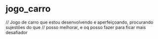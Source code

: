 # jogo_carro
// Jogo de carro que estou desenvolvendo e aperfeiçoando, procurando sujestões do que 
// posso melhorar, e oq posso fazer para ficar mais desafiador
